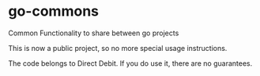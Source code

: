 # go-commons
Common Functionality to share between go projects 

This is now a public project, so no more special usage instructions.

The code belongs to Direct Debit. If you do use it, there are no guarantees.
